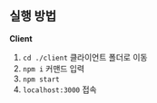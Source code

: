 ## 실행 방법 <a name="start"></a>

**Client**

1. `cd ./client` 클라이언트 폴더로 이동
2. `npm i` 커맨드 입력
3. `npm start`
4. `localhost:3000` 접속
